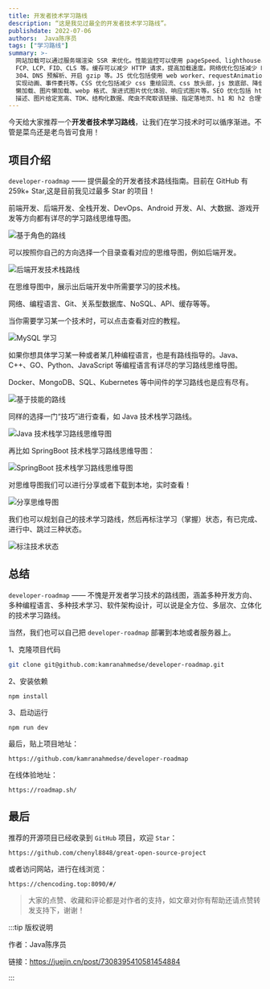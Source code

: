 ```yaml
---
title: 开发者技术学习路线
description: “这是我见过最全的开发者技术学习路线”。
publishdate: 2022-07-06
authors:  Java陈序员
tags: ["学习路线"]
summary: >-
  网站加载可以通过服务端渲染 SSR 来优化。性能监控可以使用 pageSpeed、lighthouse、web-vitals 等工具。性能指标包括
  FCP、LCP、FID、CLS 等。缓存可以减少 HTTP 请求，提高加载速度。网络优化包括减少 HTTP 请求、使用 HTTP2、HTTP 缓存
  304、DNS 预解析、开启 gzip 等。JS 优化包括使用 web worker、requestAnimationFrame
  实现动画、事件委托等。CSS 优化包括减少 css 重绘回流、css 放头部，js 放底部、降低 css 选择器复杂度等。静态资源优化包括使用 CDN、JS
  懒加载、图片懒加载、webp 格式、渐进式图片优化体验、响应式图片等。SEO 优化包括 html 标签语义化、减少不必要的元素、图片要有含义清晰的 alt
  描述、图片给定宽高、TDK、结构化数据、爬虫不爬取该链接、指定落地页、h1 和 h2 合理使用等。
---
```


今天给大家推荐一个**开发者技术学习路线**，让我们在学习技术时可以循序渐进。不管是菜鸟还是老鸟皆可食用！

## 项目介绍

`developer-roadmap` —— 提供最全的开发者技术路线指南。目前在 GitHub 有 259k+ Star,这是目前我见过最多 Star 的项目！

前端开发、后端开发、全栈开发、DevOps、Android 开发、AI、大数据、游戏开发等方向都有详尽的学习路线思维导图。

![基于角色的路线](https://heguang-tech-1300607181.cos.ap-shanghai.myqcloud.com/uPic/46a660fdc9914a87b5dc2c97a82cfeaa~tplv-k3u1fbpfcp-jj-mark:3024:0:0:0:q75.awebp)

可以按照你自己的方向选择一个目录查看对应的思维导图，例如后端开发。

![后端开发技术栈路线](https://heguang-tech-1300607181.cos.ap-shanghai.myqcloud.com/uPic/658f622713414070bff4d51ed2781cf8~tplv-k3u1fbpfcp-jj-mark:3024:0:0:0:q75.awebp)

在思维导图中，展示出后端开发中所需要学习的技术栈。

网络、编程语言、Git、关系型数据库、NoSQL、API、缓存等等。

当你需要学习某一个技术时，可以点击查看对应的教程。

![MySQL 学习](https://heguang-tech-1300607181.cos.ap-shanghai.myqcloud.com/uPic/74bab05d1dd94a38a7d0f1939784b3bf~tplv-k3u1fbpfcp-jj-mark:3024:0:0:0:q75.awebp)

如果你想具体学习某一种或者某几种编程语言，也是有路线指导的。Java、C++、GO、Python、JavaScript 等编程语言有详尽的学习路线思维导图。

Docker、MongoDB、SQL、Kubernetes 等中间件的学习路线也是应有尽有。

![基于技能的路线](https://heguang-tech-1300607181.cos.ap-shanghai.myqcloud.com/uPic/e29a6b93e02f42b0b96463dfea8c7ce0~tplv-k3u1fbpfcp-jj-mark:3024:0:0:0:q75.awebp)

同样的选择一门“技巧”进行查看，如 Java 技术栈学习路线。

![Java 技术栈学习路线思维导图](https://heguang-tech-1300607181.cos.ap-shanghai.myqcloud.com/uPic/4b3feb88d8ed40fa8cfaf463bd0e29b2~tplv-k3u1fbpfcp-jj-mark:3024:0:0:0:q75.awebp)

再比如 SpringBoot 技术栈学习路线思维导图：

![SpringBoot 技术栈学习路线思维导图](https://heguang-tech-1300607181.cos.ap-shanghai.myqcloud.com/uPic/ea2c23a742a84fd9b937d3f93652c783~tplv-k3u1fbpfcp-jj-mark:3024:0:0:0:q75.awebp)

对思维导图我们可以进行分享或者下载到本地，实时查看！

![分享思维导图](https://heguang-tech-1300607181.cos.ap-shanghai.myqcloud.com/uPic/1868c06d5b8c4c7e9316df11990929f5~tplv-k3u1fbpfcp-jj-mark:3024:0:0:0:q75.awebp)

我们也可以规划自己的技术学习路线，然后再标注学习（掌握）状态，有已完成、进行中、跳过三种状态。

![标注技术状态](https://heguang-tech-1300607181.cos.ap-shanghai.myqcloud.com/uPic/aa8acbbdebc4499ebac544af25134fb7~tplv-k3u1fbpfcp-jj-mark:3024:0:0:0:q75.awebp)

## 总结

`developer-roadmap` —— 不愧是开发者学习技术的路线图，涵盖多种开发方向、多种编程语言、多种技术学习、软件架构设计，可以说是全方位、多层次、立体化的技术学习路线。

当然，我们也可以自己把 `developer-roadmap` 部署到本地或者服务器上。

1、克隆项目代码

```bash
git clone git@github.com:kamranahmedse/developer-roadmap.git
```

2、安装依赖

```shell
npm install

```

3、启动运行

```shell
npm run dev

```

最后，贴上项目地址：

```shell
https://github.com/kamranahmedse/developer-roadmap
```

在线体验地址：

```shell
https://roadmap.sh/
```

## 最后

推荐的开源项目已经收录到 `GitHub` 项目，欢迎 `Star`：

```shell
https://github.com/chenyl8848/great-open-source-project

```

或者访问网站，进行在线浏览：

```shell
https://chencoding.top:8090/#/

```

> 大家的点赞、收藏和评论都是对作者的支持，如文章对你有帮助还请点赞转发支持下，谢谢！


:::tip 版权说明

作者：Java陈序员

链接：https://juejin.cn/post/7308395410581454884

:::